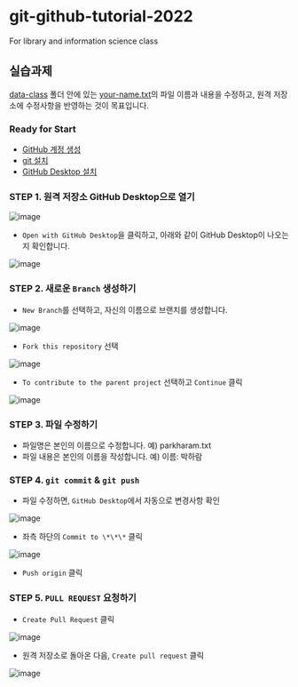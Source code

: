 # git-github-tutorial-2022

For library and information science class

## 실습과제

[data-class](/data-class/) 폴더 안에 있는 [your-name.txt](/data-class/your-name.txt)의 파일 이름과 내용을 수정하고, 원격 저장소에 수정사항을 반영하는 것이 목표입니다.

### Ready for Start

- [GitHub 계정 생성](http://github.com)
- [git 설치](https://git-scm.com/download/)
- [GitHub Desktop 설치](http://desktop.github.com)

### STEP 1. 원격 저장소 GitHub Desktop으로 열기

![image](/img/img1.png)

- `Open with GitHub Desktop`을 클릭하고, 아래와 같이 GitHub Desktop이 나오는지 확인합니다.

![image](/img/github-desktop-img.png)

### STEP 2. 새로운 `Branch` 생성하기

- `New Branch`를 선택하고, 자신의 이름으로 브랜치를 생성합니다.

![image](/img/2-1-createBranch.png)

- `Fork this repository` 선택

![image](/img/2-2-publishBranch-fork.png)

- `To contribute to the parent project` 선택하고 `Continue` 클릭

![image](/img/2-3-contribute.png)

### STEP 3. 파일 수정하기

- 파일명은 본인의 이름으로 수정합니다. 예) parkharam.txt
- 파일 내용은 본인의 이름을 작성합니다. 예) 이름: 박하람

### STEP 4. `git commit` & `git push`

- 파일 수정하면, `GitHub Desktop`에서 자동으로 변경사항 확인

![image](/img/4-1-changeLog.png)

- 좌측 하단의 `Commit to \*\*\*` 클릭

![image](/img/4-2-commit.png)

- `Push origin` 클릭

### STEP 5. `PULL REQUEST` 요청하기

- `Create Pull Request` 클릭

![image](/img/4-3-push-origin.png)

- 원격 저장소로 돌아온 다음, `Create pull request` 클릭

![image](/img/4-4-pullRequest.png)
